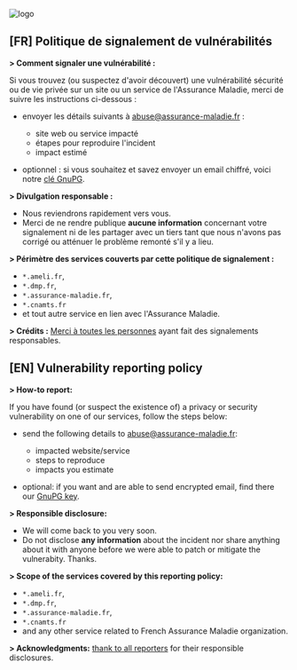 ![logo](https://avatars0.githubusercontent.com/u/35814749?s=200&v=4)

## [FR] Politique de signalement de vulnérabilités

**> Comment signaler une vulnérabilité :** 

Si vous trouvez (ou suspectez d'avoir découvert) une vulnérabilité sécurité ou de vie privée sur un site ou un service de l'Assurance Maladie, merci de suivre les instructions ci-dessous :

- envoyer les détails suivants à [abuse@assurance-maladie.fr](mailto:abuse@assurance-maladie.fr) :
  - site web ou service impacté
  - étapes pour reproduire l'incident
  - impact estimé 

- optionnel : si vous souhaitez et savez envoyer un email chiffré, voici notre [clé GnuPG](https://github.com/AssuranceMaladieSec/abuse/blob/master/abuse-gpg-public-key.txt).

**> Divulgation responsable :** 
- Nous reviendrons rapidement vers vous. 
- Merci de ne rendre publique **aucune information** concernant votre signalement ni de les partager avec un tiers tant que nous n'avons pas corrigé ou atténuer le problème remonté s'il y a lieu. 

**> Périmètre des services couverts par cette politique de signalement :** 
- `*.ameli.fr`,
- `*.dmp.fr`,
- `*.assurance-maladie.fr`,
-  `*.cnamts.fr`
- et tout autre service en lien avec l'Assurance Maladie.

**> Crédits :** [Merci à toutes les personnes](/abuse/thanks/) ayant fait des signalements responsables.

## [EN] Vulnerability reporting policy 

**> How-to report:**

If you have found (or suspect the existence of) a privacy or security vulnerability on one of our services, follow the steps below: 

- send the following details to [abuse@assurance-maladie.fr](mailto:abuse@assurance-maladie.fr):
  - impacted website/service
  - steps to reproduce
  - impacts you estimate 

- optional: if you want and are able to send encrypted email, find there our [GnuPG key](https://github.com/AssuranceMaladieSec/abuse/blob/master/abuse-gpg-public-key.txt).

**> Responsible disclosure:** 
- We will come back to you very soon. 
- Do not disclose **any information** about the incident nor share anything about it with anyone before we were able to patch or mitigate the vulnerabity. Thanks.

**> Scope of the services covered by this reporting policy:** 
- `*.ameli.fr`, 
- `*.dmp.fr`, 
- `*.assurance-maladie.fr`,
-  `*.cnamts.fr`
- and any other service related to French Assurance Maladie organization.

**> Acknowledgments:** [thank to all reporters](/abuse/thanks/) for their responsible disclosures.